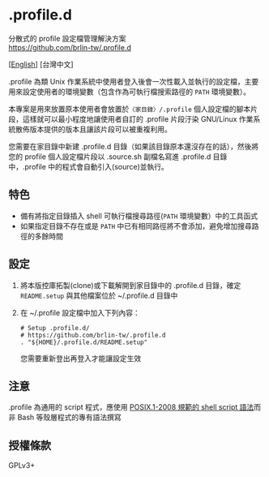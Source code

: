 # .profile.d

分散式的 profile 設定檔管理解決方案  
<https://github.com/brlin-tw/.profile.d>

\[[English](README.md)\] \[台灣中文\]

.profile 為類 Unix 作業系統中使用者登入後會一次性載入並執行的設定檔，主要用來設定使用者的環境變數（包含作為可執行檔搜索路徑的 `PATH` 環境變數）。

本專案是用來放置原本使用者會放置於`〈家目錄〉/.profile` 個人設定檔的腳本片段，這樣就可以最小程度地讓使用者自訂的 .profile 片段汙染 GNU/Linux 作業系統散佈版本提供的版本且讓該片段可以被重複利用。

您需要在家目錄中新建 .profile.d 目錄（如果該目錄原本還沒存在的話），然後將您的 profile 個人設定檔片段以 .source.sh 副檔名寫進 .profile.d 目錄中，.profile 中的程式會自動引入(source)並執行。

## 特色

* 備有將指定目錄插入 shell 可執行檔搜尋路徑(`PATH` 環境變數）中的工具函式
* 如果指定目錄不存在或是 `PATH` 中已有相同路徑將不會添加，避免增加搜尋路徑的多餘時間

## 設定

1. 將本版控庫拓製(clone)或下載解開到家目錄中的 .profile.d 目錄，確定 `README.setup` 與其他檔案位於 ~/.profile.d 目錄中
1. 在 ~/.profile 設定檔中加入下列內容：

    ```shell
    # Setup .profile.d/
    # https://github.com/brlin-tw/.profile.d
    . "${HOME}/.profile.d/README.setup"
    ```

    您需要重新登出再登入才能讓設定生效

## 注意

.profile 為通用的 script 程式，應使用 [POSIX.1-2008 規範的 shell script 語法](http://pubs.opengroup.org/onlinepubs/9699919799/utilities/V3_chap02.html)而非 Bash 等殼層程式的專有語法撰寫

## 授權條款

GPLv3+

